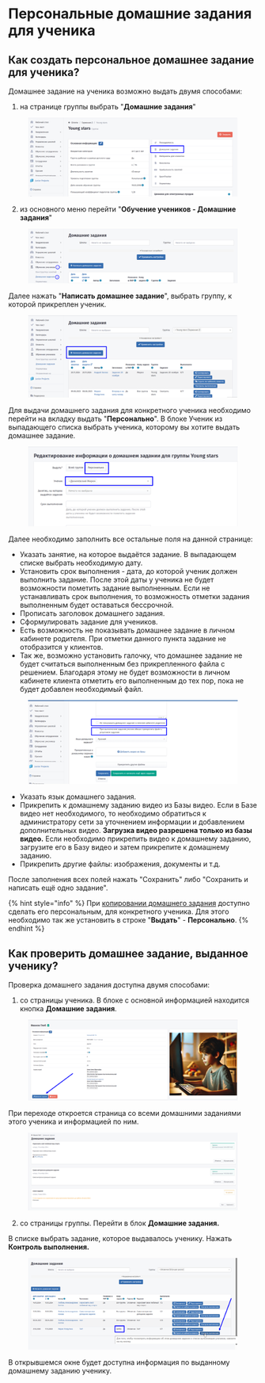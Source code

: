 # Персональные домашние задания для ученика

## Как создать персональное домашнее задание для ученика?

Домашнее задание на ученика возможно выдать двумя способами:

1. на странице группы выбрать "**Домашние задания**"

<figure><img src="../.gitbook/assets/image (117).png" alt=""><figcaption></figcaption></figure>

2. из основного меню перейти "**Обучение учеников - Домашние задания**"

<figure><img src="../.gitbook/assets/image (1) (3).png" alt=""><figcaption></figcaption></figure>

Далее нажать "**Написать домашнее задание**", выбрать группу, к которой прикреплен ученик.

<figure><img src="../.gitbook/assets/image (2) (3).png" alt=""><figcaption></figcaption></figure>

Для выдачи домашнего задания для конкретного ученика необходимо перейти на вкладку выдать "**Персонально**". В блоке Ученик из выпадающего списка выбрать ученика, которому вы хотите выдать домашнее задание.

<figure><img src="../.gitbook/assets/image (118).png" alt=""><figcaption></figcaption></figure>

Далее необходимо заполнить все остальные поля на данной странице:

* Указать занятие, на которое выдаётся задание. В выпадающем списке выбрать необходимую дату.
* Установить срок выполнения - дата, до которой ученик должен выполнить задание. После этой даты у ученика не будет возможности пометить задание выполненным. Если не устанавливать срок выполнения, то возможность отметки задания выполненным будет оставаться бессрочной.
* Прописать заголовок домашнего задания.
* Сформулировать задание для учеников.
* Есть возможность не показывать домашнее задание в личном кабинете родителя. При отметки данного пункта задание не отобразится у клиентов.
* Так же, возможно установить галочку, что домашнее задание не будет считаться выполненным без прикрепленного файла с решением. Благодаря этому не будет возможности в личном кабинете клиента отметить его выполненным до тех пор, пока не будет добавлен необходимый файл.

<figure><img src="../.gitbook/assets/image (3) (4).png" alt=""><figcaption></figcaption></figure>

* Указать язык домашнего задания.
* Прикрепить к домашнему заданию видео из Базы видео. Если в Базе видео нет необходимого, то необходимо обратиться к администратору сети за уточнением информации и добавлением дополнительных видео. **Загрузка видео разрешена только из базы видео.** Если необходимо прикрепить видео к домашнему заданию, загрузите его в Базу видео и затем прикрепите к домашнему заданию.
* Прикрепить другие файлы: изображения, документы и т.д.

После заполнения всех полей нажать "Сохранить" либо "Сохранить и написать ещё одно задание".

{% hint style="info" %}
При [копировании домашнего задания](https://informa.gitbook.io/education-erp/instrukcii-po-rabote/domashnie-zadaniya-na-gruppu#kak-skopirovat-domashnee-zadanie-dlya-drugoi-gruppy) доступно сделать его персональным, для конкретного ученика. Для этого необходимо так же установить в строке "**Выдать**" - **Персонально**.
{% endhint %}

## Как проверить домашнее задание, выданное ученику?

Проверка домашнего задания доступна двумя способами:

1. со страницы ученика. В блоке с основной информацией находится кнопка **Домашние задания**.

<figure><img src="../.gitbook/assets/image (119).png" alt=""><figcaption></figcaption></figure>

При переходе откроется страница со всеми домашними заданиями этого ученика и информацией по ним.

<figure><img src="../.gitbook/assets/image (120).png" alt=""><figcaption></figcaption></figure>

2. со страницы группы. Перейти в блок **Домашние задания.**&#x20;

В списке выбрать задание, которое выдавалось ученику. Нажать **Контроль выполнения.**

<figure><img src="../.gitbook/assets/image (2) (1).png" alt=""><figcaption></figcaption></figure>

В открывшемся окне будет доступна информация по выданному домашнему заданию ученику.
